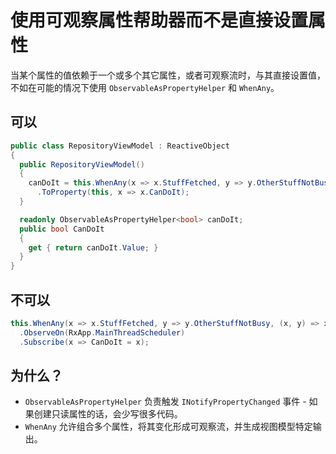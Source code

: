# 使用可观察属性帮助器而不是直接设置属性

当某个属性的值依赖于一个或多个其它属性，或者可观察流时，与其直接设置值，不如在可能的情况下使用 `ObservableAsPropertyHelper` 和 `WhenAny`。

## 可以

```csharp
public class RepositoryViewModel : ReactiveObject
{
  public RepositoryViewModel()
  {
    canDoIt = this.WhenAny(x => x.StuffFetched, y => y.OtherStuffNotBusy, (x, y) => x && y)
      .ToProperty(this, x => x.CanDoIt);
  }

  readonly ObservableAsPropertyHelper<bool> canDoIt;
  public bool CanDoIt
  {
    get { return canDoIt.Value; }  
  }	
}
```

## 不可以

```csharp
this.WhenAny(x => x.StuffFetched, y => y.OtherStuffNotBusy, (x, y) => x && y)
  .ObserveOn(RxApp.MainThreadScheduler)
  .Subscribe(x => CanDoIt = x);
```

## 为什么？

 - `ObservableAsPropertyHelper` 负责触发 `INotifyPropertyChanged` 事件 - 如果创建只读属性的话，会少写很多代码。
 - `WhenAny` 允许组合多个属性，将其变化形成可观察流，并生成视图模型特定输出。